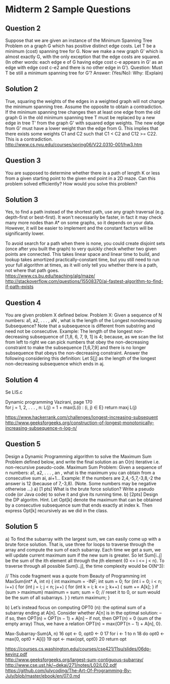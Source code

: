 # Midterm 2 Sample Questions

## Question 2 
Suppose that we are given an instance of the Minimum Spanning Tree Problem on a graph G which has
positive distinct edge costs. Let T be a minimum (cost) spanning tree for G. Now we make a new graph G’
which is almost exactly G, with the only exception that the edge costs are squared. (In other words: each
edge e of G having edge cost c-e appears in G’ as an edge with edge cost c-e2 and there is no other edge in G’).
Question: Must T be still a minimum spanning tree for G’?
Answer: (Yes/No):
Why: (Explain)

## Solution 2
True, squaring the weights of the edges in a weighted graph will not change the minimum spanning tree. Assume the opposite to obtain a contradiction. If the minimum spanning tree changes then at least one edge from the old graph G in the old minimum spanning tree T must be replaced by a new edge in tree T' from the graph G' with squared edge weights. The new edge from G' must have a lower weight than the edge from G.
This implies that there exists some weights C1 and C2 such that C1 < C2 and C12 >= C22. This is a contradiction.</br>
http://www.cs.nyu.edu/courses/spring06/V22.0310-001/hw3.htm

## Question 3
You are supposed to determine whether there is a path of length K or less from a given starting point to
the given end point in a 2D maze. Can this problem solved efficiently? How would you solve this problem? 

## Solution 3
Yes, to find a path instead of the shortest path, use any graph traversal (e.g. depth-first or best-first). It won't necessarily be faster, in fact it may check many more nodes than A* on some graphs, so it depends on your data. However, it will be easier to implement and the constant factors will be significantly lower.

To avoid search for a path when there is none, you could create disjoint sets (once after you built the graph) to very quickly check whether two given points are connected. This takes linear space and linear time to build, and lookup takes amortized practically-constant time, but you still need to run your full algorithm at times, as it will only tell you whether there is a path, not where that path goes.</br>
https://www.cs.bu.edu/teaching/alg/maze/</br>
http://stackoverflow.com/questions/15508370/ai-fastest-algorithm-to-find-if-path-exists

## Question 4
You are given problem X defined below.
Problem X: Given a sequence of N numbers: a1, a2, . . . , aN , what is the length of the Longest nondecreasing
Subsequence? Note that a subsequence is different from substring and need not be consecutive.
Example: The length of the longest non-decreasing subsequence of [1,8, 6, 7, 9, 1] is 4; because, as we scan the
list from left to right we can pick numbers that obey the non-decreasing constraint to make the subsequence
[1,6,7,9] and there is no longer subsequence that obeys the non-decreasing constraint.
Answer the following considering this definition: Let S[j] as the length of the longest non-decreasing subsequence which ends in aj.

## Solution 4
Se LIS.c

Dynamic programming Vazirani, page 170</br>
for j = 1, 2, . . . , n:
L(j) = 1 + max{L(i) : (i, j) ∈ E}
return maxj L(j)

https://www.hackerrank.com/challenges/longest-increasing-subsequent</br>
http://www.geeksforgeeks.org/construction-of-longest-monotonically-increasing-subsequence-n-log-n/</br>

## Question 5
Design a Dynamic Programming algorithm to solve the Maximum Sum Problem defined below,
and write the final solution as an O(n) iterative i.e. non-recursive pseudo-code.
Maximum Sum Problem: Given a sequence of n numbers: a1, a2, . . . , an , what is the maximum you can
obtain from a consecutive sum ai, ai+1...
Example: If the numbers are 2,4,-5,7,-3,8,-2 the answer is 12 (because of 7,-3,8).
(Note. Some numbers may be negative otherwise ...)
a) [1 pts] What is the brute force solution? Write a pseudo code (or Java code) to solve it and give its running
time.
b) [2pts] Design the DP algoritm.
Hint. Let Opt[k] denote the maximum that can be obtained by a consecutive subsequence sum that ends
exactly at index k. Then express Opt[k] recursively as we did in the class. 

## Solution 5
a) To find the subarray with the largest sum, we can easily come up with a brute force solution. That is, use three for loops to traverse through the array and compute the sum of each subarray. Each time we get a sum, we will update current maximum sum if the new sum is greater. So let Sum[i..j] be the sum of the ith element all through the jth element (0 <= i <= j < n). To traverse through all possible Sum[i..j], the time complexity would be O(N^3):

// This code fragment was a quote from Beauty of Programming
int MaxSum(int* A, int n)
{
    int maximum = -INF;
    int sum = 0;
    for (int i = 0; i < n; i++)
    {
        for (int j = i; j < n; j++)
        {
            for (int k = i; k <= j; k++)
            {
                sum += A[k];
            }
            if (sum > maximum)
                maximum = sum;
            sum = 0; // reset it to 0, or sum would be the sum of all subarrays.
        }
    }
    return maximum;
}

b) Let’s instead focus on computing OPT0
(n): the optimal sum of a subarray ending at A[n].
Consider whether A[n] is in the optimal solution:
– if so, then OPT(n) = OPT(n − 1) + A[n]
– if not, then OPT(n) = 0 (sum of the empty array)
Thus, we have a relation 
OPT(n) = max{OPT(n − 1) + A[n], 0}.

Max-Subarray-Sum(A, n)
16 opt ← 0, opt0 ← 0
17 for i ← 1 to n
18 do opt0 ← max{0, opt0 + A[i]}
19 opt ← max{opt, opt0}
20 return opt

https://courses.cs.washington.edu/courses/cse421/11su/slides/06dp-kevinz.pdf</br>
http://www.geeksforgeeks.org/largest-sum-contiguous-subarray/</br>
http://www.cse.ust.hk/~dekai/271/notes/L02/L02.pdf</br>
https://github.com/julycoding/The-Art-Of-Programming-By-July/blob/master/ebook/en/07.0.md

